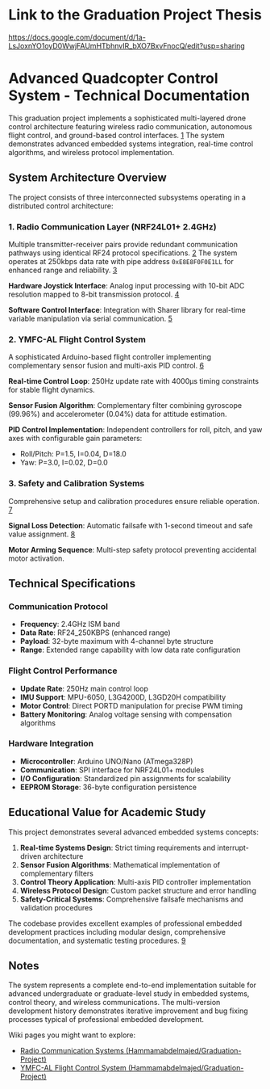 # Link to the Graduation Project Thesis 

https://docs.google.com/document/d/1a-LsJoxnYO1oyD0WwjFAUmHTbhnvIR_bXO7BxvFnocQ/edit?usp=sharing

# Advanced Quadcopter Control System - Technical Documentation

This graduation project implements a sophisticated multi-layered drone control architecture featuring wireless radio communication, autonomous flight control, and ground-based control interfaces. [1](#0-0)  The system demonstrates advanced embedded systems integration, real-time control algorithms, and wireless protocol implementation.

## System Architecture Overview

The project consists of three interconnected subsystems operating in a distributed control architecture:

### 1. Radio Communication Layer (NRF24L01+ 2.4GHz)
Multiple transmitter-receiver pairs provide redundant communication pathways using identical RF24 protocol specifications. [2](#0-1)  The system operates at 250kbps data rate with pipe address `0xE8E8F0F0E1LL` for enhanced range and reliability. [3](#0-2) 

**Hardware Joystick Interface**: Analog input processing with 10-bit ADC resolution mapped to 8-bit transmission protocol. [4](#0-3) 

**Software Control Interface**: Integration with Sharer library for real-time variable manipulation via serial communication. [5](#0-4) 

### 2. YMFC-AL Flight Control System
A sophisticated Arduino-based flight controller implementing complementary sensor fusion and multi-axis PID control. [6](#0-5) 

**Real-time Control Loop**: 250Hz update rate with 4000μs timing constraints for stable flight dynamics. 

**Sensor Fusion Algorithm**: Complementary filter combining gyroscope (99.96%) and accelerometer (0.04%) data for attitude estimation. 

**PID Control Implementation**: Independent controllers for roll, pitch, and yaw axes with configurable gain parameters:
- Roll/Pitch: P=1.5, I=0.04, D=18.0
- Yaw: P=3.0, I=0.02, D=0.0 

### 3. Safety and Calibration Systems
Comprehensive setup and calibration procedures ensure reliable operation. [7](#0-6) 

**Signal Loss Detection**: Automatic failsafe with 1-second timeout and safe value assignment. [8](#0-7) 

**Motor Arming Sequence**: Multi-step safety protocol preventing accidental motor activation. 

## Technical Specifications

### Communication Protocol
- **Frequency**: 2.4GHz ISM band
- **Data Rate**: RF24_250KBPS (enhanced range)
- **Payload**: 32-byte maximum with 4-channel byte structure
- **Range**: Extended range capability with low data rate configuration

### Flight Control Performance
- **Update Rate**: 250Hz main control loop
- **IMU Support**: MPU-6050, L3G4200D, L3GD20H compatibility
- **Motor Control**: Direct PORTD manipulation for precise PWM timing
- **Battery Monitoring**: Analog voltage sensing with compensation algorithms

### Hardware Integration
- **Microcontroller**: Arduino UNO/Nano (ATmega328P)
- **Communication**: SPI interface for NRF24L01+ modules
- **I/O Configuration**: Standardized pin assignments for scalability
- **EEPROM Storage**: 36-byte configuration persistence

## Educational Value for Academic Study

This project demonstrates several advanced embedded systems concepts:

1. **Real-time Systems Design**: Strict timing requirements and interrupt-driven architecture
2. **Sensor Fusion Algorithms**: Mathematical implementation of complementary filters
3. **Control Theory Application**: Multi-axis PID controller implementation
4. **Wireless Protocol Design**: Custom packet structure and error handling
5. **Safety-Critical Systems**: Comprehensive failsafe mechanisms and validation procedures

The codebase provides excellent examples of professional embedded development practices including modular design, comprehensive documentation, and systematic testing procedures. [9](#0-8) 

## Notes

The system represents a complete end-to-end implementation suitable for advanced undergraduate or graduate-level study in embedded systems, control theory, and wireless communications. The multi-version development history demonstrates iterative improvement and bug fixing processes typical of professional embedded development. 

Wiki pages you might want to explore:
- [Radio Communication Systems (Hammamabdelmajed/Graduation-Project)](/wiki/Hammamabdelmajed/Graduation-Project#2)
- [YMFC-AL Flight Control System (Hammamabdelmajed/Graduation-Project)](/wiki/Hammamabdelmajed/Graduation-Project#3)
